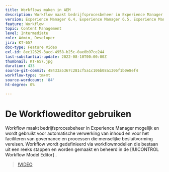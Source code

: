 ```yaml
---
title: Workflows maken in AEM
description: Workflow maakt bedrijfsprocesbeheer in Experience Manager mogelijk en wordt gebruikt voor automatische verwerking van inhoud en voor het faciliteren van governance en processen die menselijke besluitvorming vereisen.
version: Experience Manager 6.4, Experience Manager 6.5, Experience Manager as a Cloud Service
feature: Workflow
topic: Content Management
level: Intermediate
role: Admin, Developer
jira: KT-657
doc-type: Feature Video
exl-id: 8ec12629-3acd-4958-b25c-0ae0b97ce244
last-substantial-update: 2022-08-10T00:00:00Z
thumbnail: KT-657.jpg
duration: 433
source-git-commit: 48433a5367c281cf5a1c106b08a1306f1b0e8ef4
workflow-type: tm+mt
source-wordcount: '84'
ht-degree: 0%

---
```


# De Workfloweditor gebruiken

Workflow maakt bedrijfsprocesbeheer in Experience Manager mogelijk en wordt gebruikt voor automatische verwerking van inhoud en voor het faciliteren van governance en processen die menselijke besluitvorming vereisen. Workflow wordt gedefinieerd via workflowmodellen die bestaan uit een reeks stappen en worden gemaakt en beheerd in de [!UICONTROL Workflow Model Editor] .

>[!VIDEO](https://video.tv.adobe.com/v/22201?quality=12&learn=on)
